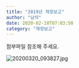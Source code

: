```yaml
---
title: "2019년 재정보고"
author: "남의"
date: 2020-02-18T07:03:58
category: "재정보고"
---
```


첨부파일 참조해 주세요.

![20200320_093827.jpg](/files/attach/images/33114/565/034/02c187b1d3d01766396cf5f14f001aa5.jpg)
